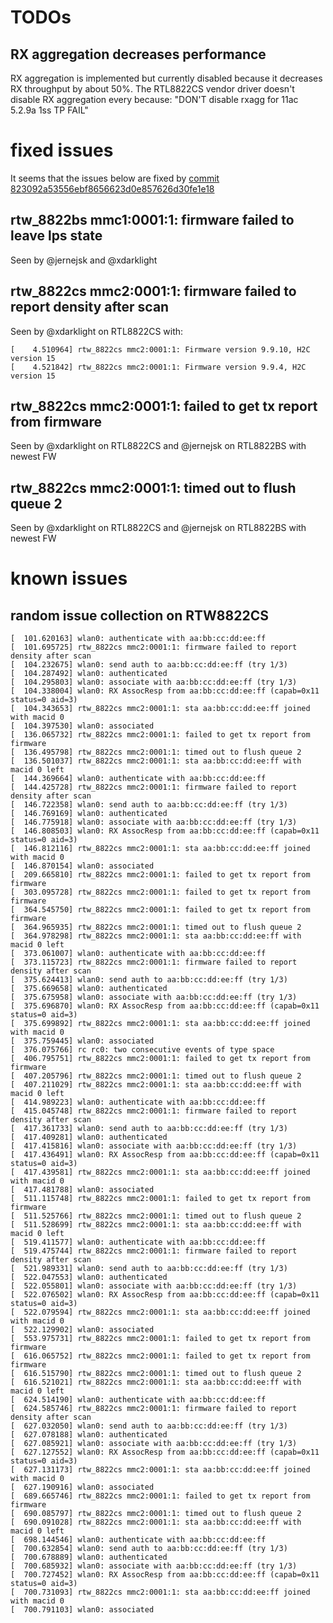 # TODOs

## RX aggregation decreases performance

RX aggregation is implemented but currently disabled because it decreases RX
throughput by about 50%. The RTL8822CS vendor driver doesn't disable RX
aggregation every because: "DON'T disable rxagg for 11ac 5.2.9a 1ss TP FAIL"


# fixed issues

It seems that the issues below are fixed by [commit 823092a53556ebf8656623d0e857626d30fe1e18](https://github.com/torvalds/linux/commit/823092a53556ebf8656623d0e857626d30fe1e18)

## rtw_8822bs mmc1:0001:1: firmware failed to leave lps state

Seen by @jernejsk and @xdarklight

## rtw_8822cs mmc2:0001:1: firmware failed to report density after scan

Seen by @xdarklight on RTL8822CS with:
```
[    4.510964] rtw_8822cs mmc2:0001:1: Firmware version 9.9.10, H2C version 15
[    4.521842] rtw_8822cs mmc2:0001:1: Firmware version 9.9.4, H2C version 15
```

## rtw_8822cs mmc2:0001:1: failed to get tx report from firmware

Seen by @xdarklight on RTL8822CS and @jernejsk on RTL8822BS with newest FW

## rtw_8822cs mmc2:0001:1: timed out to flush queue 2

Seen by @xdarklight on RTL8822CS and @jernejsk on RTL8822BS with newest FW


# known issues

## random issue collection on RTW8822CS

```
[  101.620163] wlan0: authenticate with aa:bb:cc:dd:ee:ff
[  101.695725] rtw_8822cs mmc2:0001:1: firmware failed to report density after scan
[  104.232675] wlan0: send auth to aa:bb:cc:dd:ee:ff (try 1/3)
[  104.287492] wlan0: authenticated
[  104.295803] wlan0: associate with aa:bb:cc:dd:ee:ff (try 1/3)
[  104.338004] wlan0: RX AssocResp from aa:bb:cc:dd:ee:ff (capab=0x11 status=0 aid=3)
[  104.343653] rtw_8822cs mmc2:0001:1: sta aa:bb:cc:dd:ee:ff joined with macid 0
[  104.397530] wlan0: associated
[  136.065732] rtw_8822cs mmc2:0001:1: failed to get tx report from firmware
[  136.495798] rtw_8822cs mmc2:0001:1: timed out to flush queue 2
[  136.501037] rtw_8822cs mmc2:0001:1: sta aa:bb:cc:dd:ee:ff with macid 0 left
[  144.369664] wlan0: authenticate with aa:bb:cc:dd:ee:ff
[  144.425728] rtw_8822cs mmc2:0001:1: firmware failed to report density after scan
[  146.722358] wlan0: send auth to aa:bb:cc:dd:ee:ff (try 1/3)
[  146.769169] wlan0: authenticated
[  146.775918] wlan0: associate with aa:bb:cc:dd:ee:ff (try 1/3)
[  146.808503] wlan0: RX AssocResp from aa:bb:cc:dd:ee:ff (capab=0x11 status=0 aid=3)
[  146.812116] rtw_8822cs mmc2:0001:1: sta aa:bb:cc:dd:ee:ff joined with macid 0
[  146.870154] wlan0: associated
[  209.665810] rtw_8822cs mmc2:0001:1: failed to get tx report from firmware
[  303.095728] rtw_8822cs mmc2:0001:1: failed to get tx report from firmware
[  364.545750] rtw_8822cs mmc2:0001:1: failed to get tx report from firmware
[  364.965935] rtw_8822cs mmc2:0001:1: timed out to flush queue 2
[  364.978298] rtw_8822cs mmc2:0001:1: sta aa:bb:cc:dd:ee:ff with macid 0 left
[  373.061007] wlan0: authenticate with aa:bb:cc:dd:ee:ff
[  373.115723] rtw_8822cs mmc2:0001:1: firmware failed to report density after scan
[  375.624413] wlan0: send auth to aa:bb:cc:dd:ee:ff (try 1/3)
[  375.669658] wlan0: authenticated
[  375.675958] wlan0: associate with aa:bb:cc:dd:ee:ff (try 1/3)
[  375.696870] wlan0: RX AssocResp from aa:bb:cc:dd:ee:ff (capab=0x11 status=0 aid=3)
[  375.699892] rtw_8822cs mmc2:0001:1: sta aa:bb:cc:dd:ee:ff joined with macid 0
[  375.759445] wlan0: associated
[  376.075766] rc rc0: two consecutive events of type space
[  406.795751] rtw_8822cs mmc2:0001:1: failed to get tx report from firmware
[  407.205796] rtw_8822cs mmc2:0001:1: timed out to flush queue 2
[  407.211029] rtw_8822cs mmc2:0001:1: sta aa:bb:cc:dd:ee:ff with macid 0 left
[  414.989223] wlan0: authenticate with aa:bb:cc:dd:ee:ff
[  415.045748] rtw_8822cs mmc2:0001:1: firmware failed to report density after scan
[  417.361733] wlan0: send auth to aa:bb:cc:dd:ee:ff (try 1/3)
[  417.409281] wlan0: authenticated
[  417.415816] wlan0: associate with aa:bb:cc:dd:ee:ff (try 1/3)
[  417.436491] wlan0: RX AssocResp from aa:bb:cc:dd:ee:ff (capab=0x11 status=0 aid=3)
[  417.439581] rtw_8822cs mmc2:0001:1: sta aa:bb:cc:dd:ee:ff joined with macid 0
[  417.481788] wlan0: associated
[  511.115748] rtw_8822cs mmc2:0001:1: failed to get tx report from firmware
[  511.525766] rtw_8822cs mmc2:0001:1: timed out to flush queue 2
[  511.528699] rtw_8822cs mmc2:0001:1: sta aa:bb:cc:dd:ee:ff with macid 0 left
[  519.411577] wlan0: authenticate with aa:bb:cc:dd:ee:ff
[  519.475744] rtw_8822cs mmc2:0001:1: firmware failed to report density after scan
[  521.989331] wlan0: send auth to aa:bb:cc:dd:ee:ff (try 1/3)
[  522.047553] wlan0: authenticated
[  522.055801] wlan0: associate with aa:bb:cc:dd:ee:ff (try 1/3)
[  522.076502] wlan0: RX AssocResp from aa:bb:cc:dd:ee:ff (capab=0x11 status=0 aid=3)
[  522.079594] rtw_8822cs mmc2:0001:1: sta aa:bb:cc:dd:ee:ff joined with macid 0
[  522.129902] wlan0: associated
[  553.975731] rtw_8822cs mmc2:0001:1: failed to get tx report from firmware
[  616.065752] rtw_8822cs mmc2:0001:1: failed to get tx report from firmware
[  616.515790] rtw_8822cs mmc2:0001:1: timed out to flush queue 2
[  616.521021] rtw_8822cs mmc2:0001:1: sta aa:bb:cc:dd:ee:ff with macid 0 left
[  624.514190] wlan0: authenticate with aa:bb:cc:dd:ee:ff
[  624.585746] rtw_8822cs mmc2:0001:1: firmware failed to report density after scan
[  627.032050] wlan0: send auth to aa:bb:cc:dd:ee:ff (try 1/3)
[  627.078188] wlan0: authenticated
[  627.085921] wlan0: associate with aa:bb:cc:dd:ee:ff (try 1/3)
[  627.127552] wlan0: RX AssocResp from aa:bb:cc:dd:ee:ff (capab=0x11 status=0 aid=3)
[  627.131173] rtw_8822cs mmc2:0001:1: sta aa:bb:cc:dd:ee:ff joined with macid 0
[  627.190916] wlan0: associated
[  689.665746] rtw_8822cs mmc2:0001:1: failed to get tx report from firmware
[  690.085797] rtw_8822cs mmc2:0001:1: timed out to flush queue 2
[  690.091028] rtw_8822cs mmc2:0001:1: sta aa:bb:cc:dd:ee:ff with macid 0 left
[  698.144546] wlan0: authenticate with aa:bb:cc:dd:ee:ff
[  700.632854] wlan0: send auth to aa:bb:cc:dd:ee:ff (try 1/3)
[  700.678889] wlan0: authenticated
[  700.685932] wlan0: associate with aa:bb:cc:dd:ee:ff (try 1/3)
[  700.727452] wlan0: RX AssocResp from aa:bb:cc:dd:ee:ff (capab=0x11 status=0 aid=3)
[  700.731093] rtw_8822cs mmc2:0001:1: sta aa:bb:cc:dd:ee:ff joined with macid 0
[  700.791103] wlan0: associated

```
